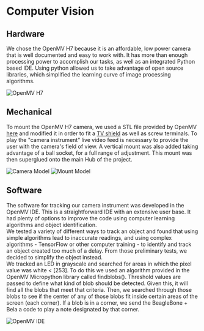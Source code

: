 # Computer Vision  

## Hardware  
We chose the OpenMV H7 because it is an affordable, low power camera that is well documented and easy to work with. It has more than enough processing power to accomplish our tasks, as well as an integrated Python based IDE. Using python allowed us to take advantage of open source libraries, which simplified the learning curve of image processing algorithms.

![OpenMV H7](https://github.com/neilkatahira/EE-Emerge-2020-Loopmaster/blob/master/pictures/openmvh7.png?raw=true)

## Mechanical  
To mount the OpenMV H7 camera, we used a STL file provided by OpenMV [here](https://openmv.io/collections/products/products/openmv-cam-h7-case) and modified it in order to fit a [TV shield](https://openmv.io/collections/products/products/tv-shield) as well as screw terminals. To play the "camera instrument" live video feed is necessary to provide the user with the camera's field of view. A vertical mount was also added taking advantage of a ball socket, for a full range of adjustment. This mount was then superglued onto the main Hub of the project.  

![Camera Model](https://github.com/neilkatahira/EE-Emerge-2020-Loopmaster/blob/master/pictures/CameraModel.png?raw=true)
![Mount Model](https://github.com/neilkatahira/EE-Emerge-2020-Loopmaster/blob/master/pictures/ballandsocket.png?raw=true)

## Software  
The software for tracking our camera instrument was developed in the OpenMV IDE. This is a straightforward IDE with an extensive user base. It had plenty of options to improve the code using computer learning algorithms and object identification.  
We tested a variety of different ways to track an object and found that using simple algorithms lead to inaccurate readings, and using complex algorithms - TensorFlow or other computer training - to identify and track an object created too much of a delay. From those preliminary tests, we decided to simplify the object instead.  
We tracked an LED in grayscale and searched for areas in which the pixel value was white < [253]. To do this we used an algorithm provided in the OpenMV Micropython library called  findblobs(). Threshold values are passed to define what kind of blob should be detected. Given this, it will find all the blobs that meet that criteria. Then, we searched through those blobs to see if the center of any of those blobs fit inside certain areas of the screen (each corner). If a blob is in a corner, we send the BeagleBone + Bela a code to play a note designated by that corner.

![OpenMV IDE](https://github.com/neilkatahira/EE-Emerge-2020-Loopmaster/blob/master/pictures/openmvide.png?raw=true)